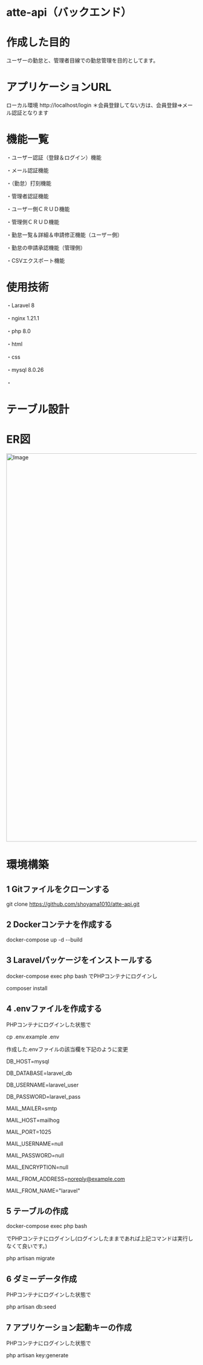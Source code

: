 # atte-api（バックエンド）

# 作成した目的

ユーザーの勤怠と、管理者目線での勤怠管理を目的としてます。

# アプリケーションURL
ローカル環境
http://localhost/login
＊会員登録してない方は、会員登録⇒メール認証となります

# 機能一覧

・ユーザー認証（登録＆ログイン）機能

・メール認証機能

・（勤怠）打刻機能

・管理者認証機能

・ユーザー側ＣＲＵＤ機能

・管理側ＣＲＵＤ機能

・勤怠一覧＆詳細＆申請修正機能（ユーザー側）

・勤怠の申請承認機能（管理側）

・CSVエクスポート機能

# 使用技術
・Laravel 8

・nginx 1.21.1

・php 8.0

・html

・css

・mysql 8.0.26

・

# テーブル設計




# ER図

<img width="1024" height="1024" alt="Image" src="https://github.com/user-attachments/assets/59dc6945-2823-4fd4-b136-50065e953d02" />

# 環境構築
## 1 Gitファイルをクローンする

git clone https://github.com/shoyama1010/atte-api.git

## 2 Dockerコンテナを作成する

docker-compose up -d --build

## 3 Laravelパッケージをインストールする

docker-compose exec php bash
でPHPコンテナにログインし

composer install

## 4 .envファイルを作成する

PHPコンテナにログインした状態で

cp .env.example .env

作成した.envファイルの該当欄を下記のように変更

DB_HOST=mysql

DB_DATABASE=laravel_db

DB_USERNAME=laravel_user

DB_PASSWORD=laravel_pass

MAIL_MAILER=smtp

MAIL_HOST=mailhog

MAIL_PORT=1025

MAIL_USERNAME=null

MAIL_PASSWORD=null

MAIL_ENCRYPTION=null

MAIL_FROM_ADDRESS=noreply@example.com 

MAIL_FROM_NAME="laravel"

## 5 テーブルの作成

docker-compose exec php bash

でPHPコンテナにログインし(ログインしたままであれば上記コマンドは実行しなくて良いです。)

php artisan migrate

## 6 ダミーデータ作成

PHPコンテナにログインした状態で

php artisan db:seed

## 7 アプリケーション起動キーの作成

PHPコンテナにログインした状態で

php artisan key:generate
